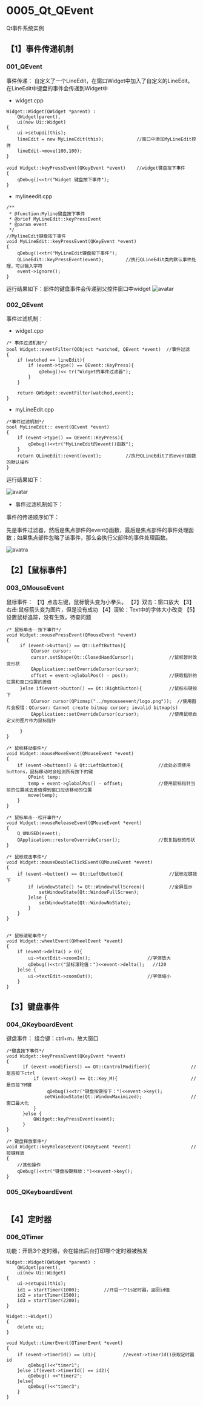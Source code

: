 # 0005_Qt_QEvent
Qt事件系统实例
## 【1】事件传递机制

### 001_QEvent
事件传递：
自定义了一个LineEdit，在窗口Widget中加入了自定义的LineEdit。
在LineEdit中键盘的事件会传递到Widget中
* widget.cpp
```
Widget::Widget(QWidget *parent) :
    QWidget(parent),
    ui(new Ui::Widget)
{
    ui->setupUi(this);
    lineEdit = new MyLineEdit(this);            //窗口中添加MyLineEdit控件
    lineEdit->move(100,100);
}

void Widget::keyPressEvent(QKeyEvent *event)    //widget键盘按下事件
{
    qDebug()<<tr("Widget 键盘按下事件");
}
```
* mylineedit.cpp
```
/**
 * @function:Myline键盘按下事件
 * @brief MyLineEdit::keyPressEvent
 * @param event
 */
//MylineEdit键盘按下事件
void MyLineEdit::keyPressEvent(QKeyEvent *event)
{
    qDebug()<<tr("MyLineEdit键盘按下事件");
    QLineEdit::keyPressEvent(event);        //执行QLineEdit类的默认事件处理，可以输入字符
    event->ignore();
}

```
运行结果如下：部件的键盘事件会传递到父控件窗口中widget
![avatar](https://github.com/CodingManPP/0005_Qt_QEvent/blob/master/_001_QEvent/myevent/%E4%BA%8B%E4%BB%B6%E4%BC%A0%E9%80%92%E5%AE%9E%E4%BE%8B1.png)

### 002_QEvent
事件过滤机制：
* widget.cpp
```
/* 事件过滤机制*/
bool Widget::eventFilter(QObject *watched, QEvent *event)  //事件过滤
{
    if (watched == lineEdit){
        if (event->type() == QEvent::KeyPress){
            qDebug()<< tr("Widget的事件过滤器");
        }
    }

    return QWidget::eventFilter(watched,event);
}
```
* myLineEdit.cpp
```
/*事件过滤机制*/
bool MyLineEdit:: event(QEvent *event)
{
    if (event->type() == QEvent::KeyPress){
        qDebug()<<tr("MyLineEdit的event()函数");
    }
    return QLineEdit::event(event);         //执行QLineEdit了的event函数的默认操作
}
```
运行结果如下：

![avatar](https://github.com/CodingManPP/0005_Qt_QEvent/blob/master/_002_QEvent/myevent/%E4%BA%8B%E4%BB%B6%E4%BC%A0%E9%80%92%E5%AE%9E%E4%BE%8B2.png)
* 事件过滤机制如下：

事件的传递顺序如下：

先是事件过滤器，然后是焦点部件的event()函数，最后是焦点部件的事件处理函数；如果焦点部件忽略了该事件，那么会执行父部件的事件处理函数。

![avatra](https://github.com/CodingManPP/0005_Qt_QEvent/blob/master/_002_QEvent/myevent/%E4%BA%8B%E4%BB%B6%E4%BC%A0%E9%80%92%E6%9C%BA%E5%88%B6%E7%A4%BA%E6%84%8F%E5%9B%BE.png)

## 【2】【鼠标事件】
###  003_QMouseEvent
鼠标事件：
【1】点击左键，鼠标箭头变为小拳头。
【2】双击：窗口放大
【3】右击:鼠标箭头变为图片，但是没有成功
【4】滚轮：Text中的字体大小改变
【5】设置鼠标追踪，没有生效，待查问题
```
/* 鼠标单击--按下事件*/
void Widget::mousePressEvent(QMouseEvent *event)
{
     if (event->button() == Qt::LeftButton){
         QCursor cursor;
         cursor.setShape(Qt::ClosedHandCursor);             //鼠标暂时改变形状
         QApplication::setOverrideCursor(cursor);
         offset = event->globalPos() - pos();               //获取指针的位置和窗口位置的差值
     }else if(event->button() == Qt::RightButton){          //鼠标右键按下
         QCursor cursor(QPixmap("../mymouseevent/logo.png"));  //使用图片会报错：QCursor: Cannot create bitmap cursor; invalid bitmap(s)
         QApplication::setOverrideCursor(cursor);           //使用鼠标自定义的图片作为鼠标指针

     }
}

/* 鼠标移动事件*/
void Widget::mouseMoveEvent(QMouseEvent *event)
{
    if (event->buttons() & Qt::LeftButton){             //此处必须使用buttons，鼠标移动时会检测所有按下的键
        QPoint temp;
        temp = event->globalPos() - offset;             //使用鼠标指针当前的位置减去差值得到窗口应该移动的位置
        move(temp);
    }
}

/* 鼠标单击--松开事件*/
void Widget::mouseReleaseEvent(QMouseEvent *event)
{
    Q_UNUSED(event);
    QApplication::restoreOverrideCursor();              //恢复指标的形状
}

/* 鼠标双击事件*/
void Widget::mouseDoubleClickEvent(QMouseEvent *event)
{
    if (event->button() == Qt::LeftButton){                 //鼠标左键按下
        if (windowState() != Qt::WindowFullScreen){         //全屏显示
            setWindowState(Qt::WindowFullScreen);
        }else {
            setWindowState(Qt::WindowNoState);
        }
    }
}


/* 鼠标滚轮事件*/
void Widget::wheelEvent(QWheelEvent *event)
{
    if (event->delta() > 0){
        ui->textEdit->zoomIn();                     //字体放大
        qDebug()<<tr("鼠标滚轮值：")<<event->delta();   //120
    }else {
        ui->textEdit->zoomOut();                    //字体缩小
    }
}
```
## 【3】键盘事件
### 004_QKeyboardEvent
键盘事件：
组合键：ctrl+m，放大窗口
```
/*键盘按下事件*/
void Widget::keyPressEvent(QKeyEvent *event)
{
      if (event->modifiers() == Qt::ControlModifier){               //是否按下ctrl
          if (event->key() == Qt::Key_M){                           //是否按下M键
               qDebug()<<tr("键盘按键按下：")<<event->key();
              setWindowState(Qt::WindowMaximized);                  //窗口最大化
          }
      }else {
          QWidget::keyPressEvent(event);
      }
}

/* 键盘释放事件*/
void Widget::keyReleaseEvent(QKeyEvent *event)                      //按键释放
{
    //其他操作
    qDebug()<<tr("键盘按键释放：")<<event->key();
}
```
### 005_QKeyboardEvent
```

```

## 【4】定时器
### 006_QTimer
功能：开启3个定时器，会在输出后台打印哪个定时器被触发
```
Widget::Widget(QWidget *parent) :
    QWidget(parent),
    ui(new Ui::Widget)
{
    ui->setupUi(this);
    id1 = startTimer(1000);         //开启一个1s定时器，返回id值
    id2 = startTimer(1500);
    id3 = startTimer(2200);
}

Widget::~Widget()
{
    delete ui;
}

void Widget::timerEvent(QTimerEvent *event)
{
    if (event->timerId() == id1){          //event->timerId()获取定时器id
        qDebug()<<"timer1";
    }else if(event->timerId() == id2){
        qDebug() <<"timer2";
    }else{
        qDebug()<<"timer3";
    }
}
```



